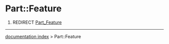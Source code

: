 # Part::Feature
1.  REDIRECT [Part\_Feature](Part_Feature.md)

---
[documentation index](../README.md) > Part::Feature
